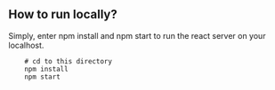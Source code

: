 ## How to run locally?
Simply, enter npm install and npm start to run the react server on your localhost.
```
    # cd to this directory
    npm install
    npm start
```
